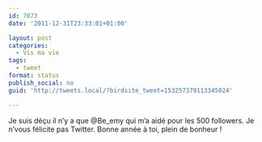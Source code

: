 ```yaml
---
id: 7073
date: '2011-12-31T23:33:01+01:00'

layout: post
categories:
  - Vis ma vie
tags:
  - tweet
format: status
publish_social: no
guid: 'http://tweets.local/?birdsite_tweet=153257379113345024'

---
```


Je suis déçu il n’y a que @Be\_emy qui m’a aidé pour les 500 followers. Je n’vous félicite pas Twitter. Bonne année à toi, plein de bonheur !